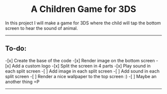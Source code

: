 <center><h1>A Children Game for 3DS</h1></center>

In this project I will make a game for 3DS where the child will tap the bottom screen to hear the sound of animal.

----------------

<h2>To-do:</h2>
-[x] Create the base of the code
-[x] Render image on the bottom screen
-[x] Add a custom logo
-[x] Split the screen in 4 parts
-[x] Play sound in each split screen
-[ ] Add image in each split screen
-[ ] Add sound in each split screen
-[ ] Render a nice wallpaper to the top screen :)
-[ ] Maybe an another thing =P

----------------
